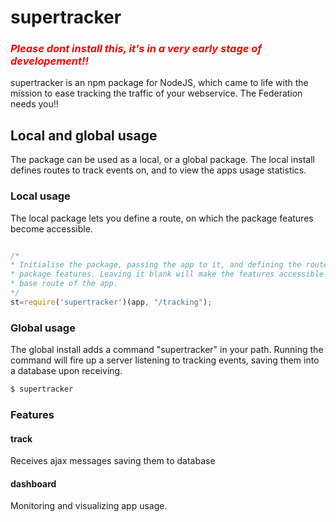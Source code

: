 supertracker
============


### <span style="color:red">*Please dont install this, it's in a very early stage of developement!!*</span>

supertracker is an npm package for NodeJS, which came to life with the mission to ease tracking the traffic of your webservice. 
The Federation needs you!! 

## Local and global usage

The package can be used as a local, or a global package. The local install defines routes to track events on, and to view the apps usage statistics. 

### Local usage

The local package lets you define a route, on which the package features become accessible.

```javascript

/*
* Initialise the package, passing the app to it, and defining the route for 
* package features. Leaving it blank will make the features accessible on the 
* base route of the app.
*/  
st=require('supertracker')(app, "/tracking"); 

```

### Global usage

The global install adds a command "supertracker" in your path. Running the command will fire up a server listening to tracking events, saving them into a database upon receiving.

```javascript
$ supertracker
```

### Features

#### track
Receives ajax messages saving them to database

#### dashboard
Monitoring and visualizing app usage.
